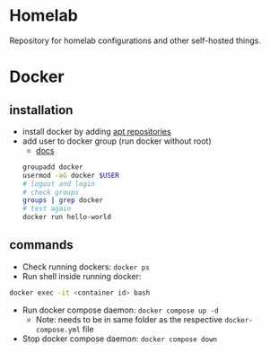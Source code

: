 # Homelab
Repository for homelab configurations and other self-hosted things.

# Docker 
## installation
- install docker by adding [apt
  repositories](https://docs.docker.com/engine/install/debian/#install-using-the-repository)
- add user to docker group (run docker without root)
    - [docs](https://docs.docker.com/engine/install/linux-postinstall/#manage-docker-as-a-non-root-user)
    ```bash
    groupadd docker
    usermod -aG docker $USER
    # logout and login
    # check groups
    groups | grep docker
    # test again
    docker run hello-world
    ```

## commands
- Check running dockers: `docker ps`
- Run shell inside running docker:
```bash
docker exec -it <container id> bash
```
- Run docker compose daemon: `docker compose up -d`
    - Note: needs to be in same folder as the respective `docker-compose.yml`
      file
- Stop docker compose daemon: `docker compose down`
